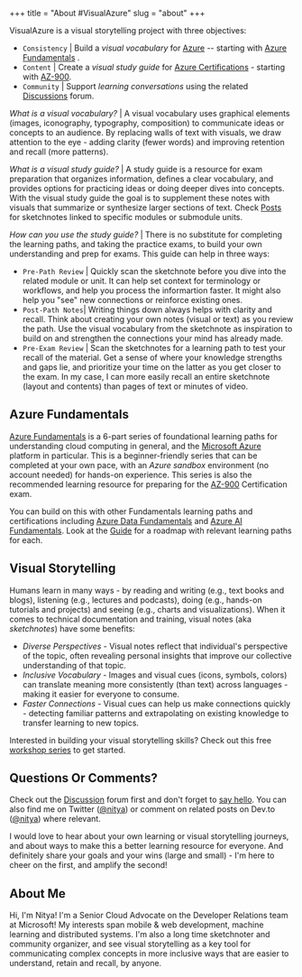 +++
title = "About #VisualAzure"
slug = "about"
+++


VisualAzure is a visual storytelling project with three objectives:
 * `Consistency` | Build a _visual vocabulary_ for [Azure](https://docs.microsoft.com/en-us/azure/?product=featured&?WT.mc_id=mobile-0000-ninarasi) -- starting with [Azure Fundamentals](https://docs.microsoft.com/en-us/learn/paths/az-900-describe-cloud-concepts/?WT.mc_id=mobile-0000-ninarasi) .
 * `Content` | Create a _visual study guide_ for [Azure Certifications](https://docs.microsoft.com/en-us/learn/certifications/browse/?products=azure&type=fundamentals&WT.mc_id=mobile-0000-ninarasi) - starting with [AZ-900](https://www.microsoft.com/learning/exam-AZ-900.aspx?WT.mc_id=mobile-0000-ninarasi).
 * `Community` | Support _learning conversations_ using the related [Discussions](https://sketchthedocs.dev/visual-azure/community/) forum.

*What is a visual vocabulary?* | A visual vocabulary uses graphical elements (images, iconography, typography, composition) to communicate ideas or concepts to an audience. By replacing walls of text with visuals, we draw attention to the eye - adding clarity (fewer words) and improving retention and recall (more patterns). 

*What is a visual study guide?* | A study guide is a resource for exam preparation that organizes information, defines a clear vocabulary, and provides options for practicing ideas or doing deeper dives into concepts. With the visual study guide the goal is to supplement these notes with visuals that summarize or synthesize larger sections of text. 
Check [Posts](https://sketchthedocs.dev/visual-azure/posts/) for sketchnotes linked to specific modules or submodule units.

*How can you use the study guide?* | There is no substitute for completing the learning paths, and taking the practice exams, to build your own understanding and prep for exams. This guide can help in three ways:
 - `Pre-Path Review` | Quickly scan the sketchnote before you dive into the related module or unit. It can help set context for terminology or workflows, and help you process the informartion faster. It might also help you "see" new connections or reinforce existing ones.
 - `Post-Path Notes`| Writing things down always helps with clarity and recall. Think about creating your own notes (visual or text) as you review the path. Use the visual vocabulary from the sketchnote as inspiration to build on and strengthen the connections your mind has already made.
 - `Pre-Exam Review` | Scan the sketchnotes for a learning path to test your recall of the material. Get a sense of where your knowledge strengths and gaps lie, and prioritize your time on the latter as you get closer to the exam. In my case, I can more easily recall an entire sketchnote (layout and contents) than pages of text or minutes of video.


## Azure Fundamentals

[Azure Fundamentals](https://docs.microsoft.com/en-us/learn/paths/az-900-describe-cloud-concepts/?WT.mc_id=mobile-0000-ninarasi) is a 6-part series of foundational learning paths for understanding cloud computing in general, and the [Microsoft Azure](https://azure.microsoft.com?WT.mc_id=mobile-0000-ninarasi) platform in particular. This is a beginner-friendly series that can be completed at your own pace, with an _Azure sandbox_ environment (no account needed) for hands-on experience. This series is also the recommended learning resource for preparing for the [AZ-900](https://www.microsoft.com/learning/exam-AZ-900.aspx?WT.mc_id=mobile-0000-ninarasi) Certification exam.

You can build on this with other Fundamentals learning paths and certifications including [Azure Data Fundamentals](https://docs.microsoft.com/en-us/learn/certifications/azure-data-fundamentals?WT.mc_id=mobile-0000-ninarasi) and [Azure AI Fundamentals](https://docs.microsoft.com/en-us/learn/certifications/azure-ai-fundamentals). Look at the [Guide](https://sketchthedocs.dev/visual-azure/guide/?WT.mc_id=mobile-0000-ninarasi) for a roadmap with relevant learning paths for each.


## Visual Storytelling

Humans learn in many ways - by reading and writing (e.g., text books and blogs), listening (e.g., lectures and podcasts), doing (e.g., hands-on tutorials and projects) and seeing (e.g., charts and visualizations). When it comes to technical documentation and training, visual notes (aka _sketchnotes_) have some benefits:

 * _Diverse Perspectives_ - Visual notes reflect that individual's perspective of the topic, often revealing personal insights that improve our collective understanding of that topic.
 * _Inclusive Vocabulary_ - Images and visual cues (icons, symbols, colors) can translate meaning more consistently (than text) across languages - making it easier for everyone to consume.
 * _Faster Connections_ - Visual cues can help us make connections quickly - detecting familiar patterns and extrapolating on existing knowledge to transfer learning to new topics.
 
Interested in building your visual storytelling skills? Check out this free [workshop series](https://dev.to/azure/visualizeit-a-free-online-series-of-workshops-to-build-your-visual-storytelling-skills-d2b) to get started.

## Questions Or Comments?

Check out the [Discussion](https://github.com/SketchTheDocs/visual-azure/discussions) forum first and don't forget to [say hello](https://github.com/SketchTheDocs/visual-azure/discussions/1). You can also find me on Twitter ([@nitya](https://www.twitter.com/nitya)) or comment on related posts on Dev.to ([@nitya](https://dev.to/nitya)) where relevant.

I would love to hear about your own learning or visual storytelling journeys, and about ways to make this a better learning resource for everyone. And definitely share your goals and your wins (large and small) - I'm here to cheer on the first, and amplify the second!

## About Me

Hi, I'm Nitya! I'm a Senior Cloud Advocate on the Developer Relations team at Microsoft! My interests span mobile & web development, machine learning and distributed systems. I'm also a long time sketchnoter and community organizer, and see visual storytelling as a key tool for communicating complex concepts in more inclusive ways that are easier to understand, retain and recall, by anyone.